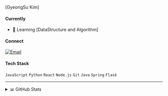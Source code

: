 [GyeongSu Kim]

#### Currently
- 🌱 Learning [DataStructure and Algorithm]

#### Connect
[![Email](https://img.shields.io/badge/-Email-D14836?style=flat&logo=gmail&logoColor=white)](rudtnrla20000@gmail.com)

#### Tech Stack
`JavaScript` `Python` `React` `Node.js` `Git` `Java` `Spring` `Flask`

---

<details>
<summary>📊 GitHub Stats</summary>
<br>

![](https://github-readme-stats.vercel.app/api?username=YOUR_USERNAME&hide_border=true&show_icons=true&include_all_commits=true&count_private=true&theme=default&hide_title=true&hide=stars&line_height=24)

</details>
